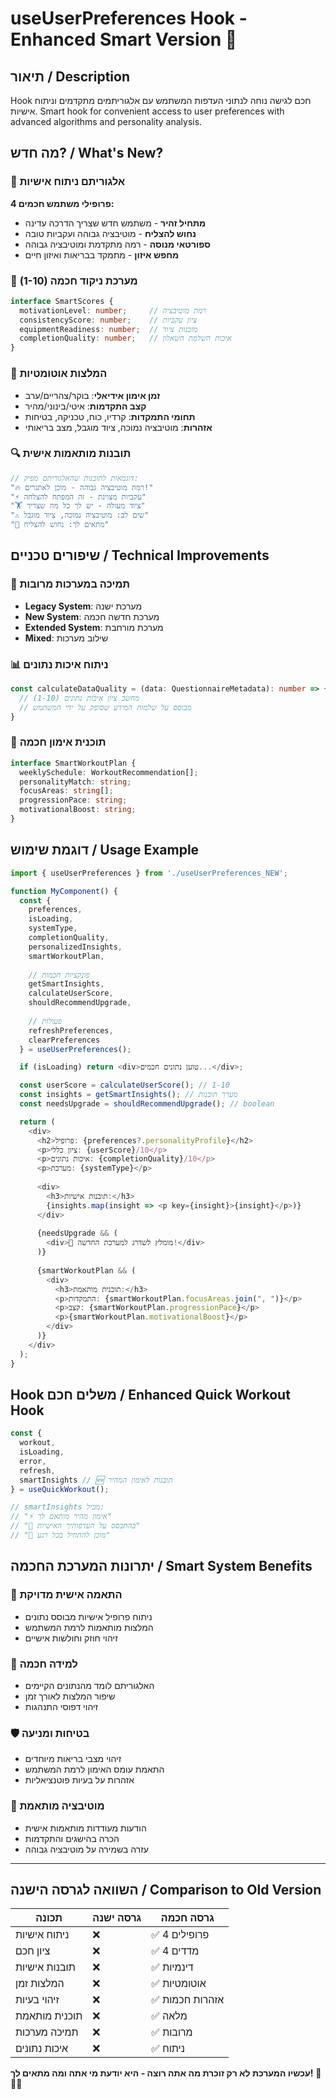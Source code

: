 # useUserPreferences Hook - Enhanced Smart Version 🧠

## תיאור / Description
Hook חכם לגישה נוחה לנתוני העדפות המשתמש עם אלגוריתמים מתקדמים וניתוח אישיות.
Smart hook for convenient access to user preferences with advanced algorithms and personality analysis.

## מה חדש? / What's New?

### 🎯 אלגוריתם ניתוח אישיות
**4 פרופילי משתמש חכמים:**
- **מתחיל זהיר** - משתמש חדש שצריך הדרכה עדינה
- **נחוש להצליח** - מוטיבציה גבוהה ועקביות טובה
- **ספורטאי מנוסה** - רמה מתקדמת ומוטיבציה גבוהה
- **מחפש איזון** - מתמקד בבריאות ואיזון חיים

### 🧮 מערכת ניקוד חכמה (1-10)
```typescript
interface SmartScores {
  motivationLevel: number;     // רמת מוטיבציה
  consistencyScore: number;    // ציון עקביות
  equipmentReadiness: number;  // מוכנות ציוד
  completionQuality: number;   // איכות השלמת השאלון
}
```

### 🤖 המלצות אוטומטיות
- **זמן אימון אידיאלי**: בוקר/צהריים/ערב
- **קצב התקדמות**: איטי/בינוני/מהיר
- **תחומי התמקדות**: קרדיו, כוח, טכניקה, בטיחות
- **אזהרות**: מוטיבציה נמוכה, ציוד מוגבל, מצב בריאותי

### 🔍 תובנות מותאמות אישית
```typescript
// דוגמאות לתובנות שהאלגוריתם מפיק:
"🔥 רמת מוטיבציה גבוהה - מוכן לאתגרים!"
"⚡ עקביות מצוינת - זה המפתח להצלחה"
"🏋️ ציוד מעולה - יש לך כל מה שצריך"
"⚠️ שים לב: מוטיבציה נמוכה, ציוד מוגבל"
"🎯 מתאים לך: נחוש להצליח"
```

## שיפורים טכניים / Technical Improvements

### 🔄 תמיכה במערכות מרובות
- **Legacy System**: מערכת ישנה
- **New System**: מערכת חדשה חכמה  
- **Extended System**: מערכת מורחבת
- **Mixed**: שילוב מערכות

### 📊 ניתוח איכות נתונים
```typescript
const calculateDataQuality = (data: QuestionnaireMetadata): number => {
  // מחשב ציון איכות נתונים (1-10)
  // מבוסס על שלמות המידע שסופק על ידי המשתמש
}
```

### 🎯 תוכנית אימון חכמה
```typescript
interface SmartWorkoutPlan {
  weeklySchedule: WorkoutRecommendation[];
  personalityMatch: string;
  focusAreas: string[];
  progressionPace: string;
  motivationalBoost: string;
}
```

## דוגמת שימוש / Usage Example

```typescript
import { useUserPreferences } from './useUserPreferences_NEW';

function MyComponent() {
  const {
    preferences,
    isLoading,
    systemType,
    completionQuality,
    personalizedInsights,
    smartWorkoutPlan,
    
    // פונקציות חכמות
    getSmartInsights,
    calculateUserScore,
    shouldRecommendUpgrade,
    
    // פעולות
    refreshPreferences,
    clearPreferences
  } = useUserPreferences();

  if (isLoading) return <div>טוען נתונים חכמים...</div>;

  const userScore = calculateUserScore(); // 1-10
  const insights = getSmartInsights(); // מערך תובנות
  const needsUpgrade = shouldRecommendUpgrade(); // boolean

  return (
    <div>
      <h2>פרופיל: {preferences?.personalityProfile}</h2>
      <p>ציון כללי: {userScore}/10</p>
      <p>איכות נתונים: {completionQuality}/10</p>
      <p>מערכת: {systemType}</p>
      
      <div>
        <h3>תובנות אישיות:</h3>
        {insights.map(insight => <p key={insight}>{insight}</p>)}
      </div>
      
      {needsUpgrade && (
        <div>🚀 מומלץ לשדרג למערכת החדשה!</div>
      )}
      
      {smartWorkoutPlan && (
        <div>
          <h3>תוכנית מותאמת:</h3>
          <p>התמקדות: {smartWorkoutPlan.focusAreas.join(", ")}</p>
          <p>קצב: {smartWorkoutPlan.progressionPace}</p>
          <p>{smartWorkoutPlan.motivationalBoost}</p>
        </div>
      )}
    </div>
  );
}
```

## Hook משלים חכם / Enhanced Quick Workout Hook

```typescript
const {
  workout,
  isLoading,
  error,
  refresh,
  smartInsights // 🆕 תובנות לאימון המהיר
} = useQuickWorkout();

// smartInsights מכיל:
// "⚡ אימון מהיר מותאם לך"
// "🎯 בהתבסס על העדפותיך האישיות"  
// "💪 מוכן להתחיל בכל רגע"
```

## יתרונות המערכת החכמה / Smart System Benefits

### 🎯 התאמה אישית מדויקת
- ניתוח פרופיל אישיות מבוסס נתונים
- המלצות מותאמות לרמת המשתמש
- זיהוי חוזק וחולשות אישיים

### 🧠 למידה חכמה
- האלגוריתם לומד מהנתונים הקיימים
- שיפור המלצות לאורך זמן
- זיהוי דפוסי התנהגות

### 🛡️ בטיחות ומניעה
- זיהוי מצבי בריאות מיוחדים
- התאמת עומס האימון לרמת המשתמש
- אזהרות על בעיות פוטנציאליות

### 🚀 מוטיבציה מותאמת
- הודעות מעודדות מותאמות אישית
- הכרה בהישגים והתקדמות
- עזרה בשמירה על מוטיבציה גבוהה

---

## השוואה לגרסה הישנה / Comparison to Old Version

| תכונה | גרסה ישנה | גרסה חכמה |
|--------|-----------|------------|
| ניתוח אישיות | ❌ | ✅ 4 פרופילים |
| ציון חכם | ❌ | ✅ 4 מדדים |
| תובנות אישיות | ❌ | ✅ דינמיות |
| המלצות זמן | ❌ | ✅ אוטומטיות |
| זיהוי בעיות | ❌ | ✅ אזהרות חכמות |
| תוכנית מותאמת | ❌ | ✅ מלאה |
| תמיכה מערכות | ❌ | ✅ מרובות |
| איכות נתונים | ❌ | ✅ ניתוח |

**עכשיו המערכת לא רק זוכרת מה אתה רוצה - היא יודעת מי אתה ומה מתאים לך!** 🎯🧠💪
